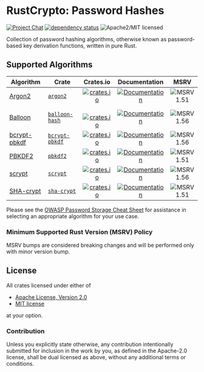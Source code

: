 # RustCrypto: Password Hashes

[![Project Chat][chat-image]][chat-link]
[![dependency status][deps-image]][deps-link]
![Apache2/MIT licensed][license-image]

Collection of password hashing algorithms, otherwise known as password-based key derivation functions, written in pure Rust.

## Supported Algorithms

| Algorithm | Crate            | Crates.io  | Documentation | MSRV |
|-----------|------------------|:----------:|:-------------:|:----:|
| [Argon2] | [`argon2`]       | [![crates.io](https://img.shields.io/crates/v/argon2.svg)](https://crates.io/crates/argon2) | [![Documentation](https://docs.rs/argon2/badge.svg)](https://docs.rs/argon2) | ![MSRV 1.51][msrv-1.51] |
| [Balloon] | [`balloon-hash`] | [![crates.io](https://img.shields.io/crates/v/balloon-hash.svg)](https://crates.io/crates/balloon-hash) | [![Documentation](https://docs.rs/balloon-hash/badge.svg)](https://docs.rs/balloon-hash) | ![MSRV 1.56][msrv-1.56] |
| [bcrypt-pbkdf] | [`bcrypt-pbkdf`] |[![crates.io](https://img.shields.io/crates/v/bcrypt-pbkdf.svg)](https://crates.io/crates/bcrypt-pbkdf) | [![Documentation](https://docs.rs/bcrypt-pbkdf/badge.svg)](https://docs.rs/bcrypt-pbkdf) | ![MSRV 1.56][msrv-1.56] |
| [PBKDF2] | [`pbkdf2`]       | [![crates.io](https://img.shields.io/crates/v/pbkdf2.svg)](https://crates.io/crates/pbkdf2) | [![Documentation](https://docs.rs/pbkdf2/badge.svg)](https://docs.rs/pbkdf2) | ![MSRV 1.51][msrv-1.51] |
| [scrypt] | [`scrypt`]       | [![crates.io](https://img.shields.io/crates/v/scrypt.svg)](https://crates.io/crates/scrypt) | [![Documentation](https://docs.rs/scrypt/badge.svg)](https://docs.rs/scrypt) | ![MSRV 1.56][msrv-1.56] |
| [SHA-crypt] | [`sha-crypt`]    | [![crates.io](https://img.shields.io/crates/v/sha-crypt.svg)](https://crates.io/crates/sha-crypt) | [![Documentation](https://docs.rs/sha-crypt/badge.svg)](https://docs.rs/sha-crypt) | ![MSRV 1.51][msrv-1.51] |

Please see the [OWASP Password Storage Cheat Sheet] for assistance in selecting an appropriate algorithm for your use case.

### Minimum Supported Rust Version (MSRV) Policy

MSRV bumps are considered breaking changes and will be performed only with minor version bump.

## License

All crates licensed under either of

 * [Apache License, Version 2.0](http://www.apache.org/licenses/LICENSE-2.0)
 * [MIT license](http://opensource.org/licenses/MIT)

at your option.

### Contribution

Unless you explicitly state otherwise, any contribution intentionally submitted for inclusion in the work by you, as defined in the Apache-2.0 license, shall be dual licensed as above, without any additional terms or conditions.

[//]: # (badges)

[chat-image]: https://img.shields.io/badge/zulip-join_chat-blue.svg
[chat-link]: https://rustcrypto.zulipchat.com/#narrow/stream/260046-password-hashes
[license-image]: https://img.shields.io/badge/license-Apache2.0/MIT-blue.svg
[deps-image]: https://deps.rs/repo/github/RustCrypto/password-hashes/status.svg
[deps-link]: https://deps.rs/repo/github/RustCrypto/password-hashes
[msrv-1.51]: https://img.shields.io/badge/rustc-1.51.0+-blue.svg
[msrv-1.56]: https://img.shields.io/badge/rustc-1.56.0+-blue.svg

[//]: # (crates)

[`argon2`]: ./argon2
[`balloon-hash`]: ./balloon-hash
[`bcrypt-pbkdf`]: ./bcrypt-pbkdf
[`pbkdf2`]: ./pbkdf2
[`scrypt`]: ./scrypt
[`sha-crypt`]: ./sha-crypt

[//]: # (general links)

[Argon2]: https://en.wikipedia.org/wiki/Argon2
[Balloon]: https://en.wikipedia.org/wiki/Balloon_hashing
[bcrypt-pbkdf]: https://flak.tedunangst.com/post/bcrypt-pbkdf
[PBKDF2]: https://en.wikipedia.org/wiki/PBKDF2
[scrypt]: https://en.wikipedia.org/wiki/Scrypt
[SHA-crypt]: https://www.akkadia.org/drepper/SHA-crypt.txt
[OWASP Password Storage Cheat Sheet]: https://cheatsheetseries.owasp.org/cheatsheets/Password_Storage_Cheat_Sheet.html
